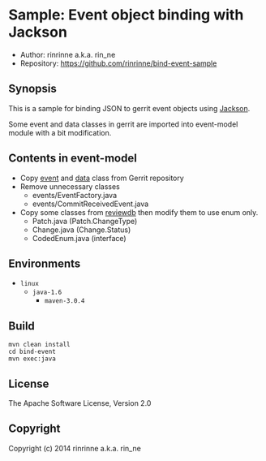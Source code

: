 Sample: Event object binding with Jackson
==========================================

* Author: rinrinne a.k.a. rin_ne
* Repository: https://github.com/rinrinne/bind-event-sample

Synopsis
---------------------------------

This is a sample for binding JSON to gerrit event objects using [Jackson].

Some event and data classes in gerrit are imported into event-model module
with a bit modification.

Contents in event-model
----------------------------------

* Copy [event] and [data] class from Gerrit repository
* Remove unnecessary classes
  * events/EventFactory.java
  * events/CommitReceivedEvent.java
* Copy some classes from [reviewdb] then modify them to use enum only.
  * Patch.java (Patch.ChangeType)
  * Change.java (Change.Status)
  * CodedEnum.java (interface)

Environments
----------------------------------

* `linux`
  * `java-1.6`
    * `maven-3.0.4`

Build
----------------------------------

    mvn clean install
    cd bind-event
    mvn exec:java

License
----------------------------------

The Apache Software License, Version 2.0

Copyright
---------------------------------

Copyright (c) 2014 rinrinne a.k.a. rin_ne


[Jackson]: http://jackson.codehaus.org/
[event]: https://gerrit.googlesource.com/gerrit/+/master/gerrit-server/src/main/java/com/google/gerrit/server/events/
[data]: https://gerrit.googlesource.com/gerrit/+/master/gerrit-server/src/main/java/com/google/gerrit/server/data/
[reviewdb]: https://gerrit.googlesource.com/gerrit/+/master/gerrit-reviewdb/src/main/java/com/google/gerrit/reviewdb/client/
